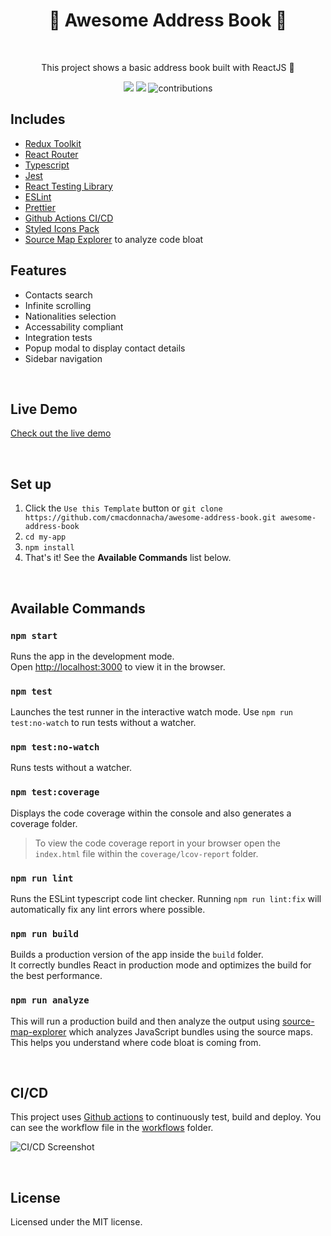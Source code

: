 <h1 align="center">📖 Awesome Address Book 📖</h1>
<br>
<p align="center">This project shows a basic address book built with ReactJS 🚀</p>

<p align="center">
  <a>
    <img src="https://github.com/cmacdonnacha/awesome-address-book/workflows/Continuous%20Integration/badge.svg" />
  </a>
  <a>
    <img src="https://img.shields.io/david/cmacdonnacha/awesome-address-book.svg" />
  </a>
  <a>
    <img src="https://img.shields.io/badge/License-MIT-blue.svg" alt="contributions" />
  </a>
</p>

## Includes

- [Redux Toolkit][redux-toolkit]
- [React Router][react-router]
- [Typescript][typescript]
- [Jest][jest]
- [React Testing Library][react-testing-library]
- [ESLint][eslint]
- [Prettier][prettier]
- [Github Actions CI/CD][github-actions]
- [Styled Icons Pack][styled-icons]
- [Source Map Explorer][source-map-explorer] to analyze code bloat

## Features

- Contacts search
- Infinite scrolling
- Nationalities selection
- Accessability compliant
- Integration tests
- Popup modal to display contact details
- Sidebar navigation

&nbsp;

## Live Demo

[Check out the live demo](https://cmacdonnacha.github.io/awesome-address-book/)

&nbsp;

## Set up

1. Click the `Use this Template` button or `git clone https://github.com/cmacdonnacha/awesome-address-book.git awesome-address-book`
2. `cd my-app`
3. `npm install`
4. That's it! See the **Available Commands** list below.

&nbsp;

## Available Commands

### `npm start`

Runs the app in the development mode.<br />
Open [http://localhost:3000](http://localhost:3000) to view it in the browser.

### `npm test`

Launches the test runner in the interactive watch mode. Use `npm run test:no-watch` to run tests without a watcher.<br />

### `npm test:no-watch`

Runs tests without a watcher.

### `npm test:coverage`

Displays the code coverage within the console and also generates a coverage folder.

> To view the code coverage report in your browser open the `index.html` file within the `coverage/lcov-report` folder.

### `npm run lint`

Runs the ESLint typescript code lint checker. Running `npm run lint:fix` will automatically fix any lint errors where possible.

### `npm run build`

Builds a production version of the app inside the `build` folder.<br />
It correctly bundles React in production mode and optimizes the build for the best performance.

### `npm run analyze`

This will run a production build and then analyze the output using [source-map-explorer] which analyzes JavaScript bundles using the source maps. This helps you understand where code bloat is coming from.

&nbsp;

## CI/CD

This project uses [Github actions]([github-actions]) to continuously test, build and deploy. You can see the workflow file in the [workflows](.github/workflows/continuous-integration-workflow.yml) folder.

![CI/CD Screenshot](https://i.imgur.com/JIGWB38.png)

&nbsp;

## License

Licensed under the MIT license.

&nbsp;

<!-- prettier-ignore-start -->
[npm]: https://www.npmjs.com/
[node]: https://nodejs.org
[continuous-integration-badge]: https://github.com/cmacdonnacha/awesome-address-book/workflows/Continuous%20Integration/badge.svg
[dependencies-badge]: https://img.shields.io/david/cmacdonnacha/awesome-address-book.svg
[package]: https://www.npmjs.com/package/cra-template-ideal-starter
[typescript]: https://github.com/microsoft/TypeScript
[redux-toolkit]: https://github.com/reduxjs/redux-toolkit
[jest]: https://jestjs.io/
[react-testing-library]: https://testing-library.com/docs/react-testing-library/intro
[cra]: https://github.com/facebook/create-react-app
[source-map-explorer]: https://www.npmjs.com/package/source-map-explorer
[axios]: https://github.com/axios/axios
[eslint]: https://eslint.org/
[prettier]: https://prettier.io/docs/en/index.html
[github-actions]: https://github.com/cmacdonnacha/awesome-address-book/actions
[styled-icons]: https://styled-icons.js.org/
[react-router]: https://reacttraining.com/react-router/web/guides/quick-start
[vs-code-my-typescript-react-snippets]: https://gist.github.com/cmacdonnacha/334ef14cb301c426ee6eb166eb500a5a
[vs-code-my-settings]: https://gist.github.com/cmacdonnacha/b6360f349c1a86aafda28f6d44c9d215
[vs-code-typescript-react-snippets]: https://github.com/infeng/vscode-react-typescript#readme
[vscode-extension-prettier]: https://marketplace.visualstudio.com/items?itemName=esbenp.prettier-vscode
[vscode-extension-auto-rename-tag]: https://marketplace.visualstudio.com/items?itemName=formulahendry.auto-rename-tag
[vscode-extension-spell-checker]: https://marketplace.visualstudio.com/items?itemName=streetsidesoftware.code-spell-checker
[vscode-extension-eslint]: https://marketplace.visualstudio.com/items?itemName=dbaeumer.vscode-eslint
[vscode-extension-git-lens]: https://marketplace.visualstudio.com/items?itemName=eamodio.gitlens
[vscode-extension-styled-components]: https://marketplace.visualstudio.com/items?itemName=jpoissonnier.vscode-styled-components
[chrome-extension-axe]: https://chrome.google.com/webstore/detail/axe-web-accessibility-tes/lhdoppojpmngadmnindnejefpokejbdd
[chrome-extension-wave]: https://chrome.google.com/webstore/detail/wave-evaluation-tool/jbbplnpkjmmeebjpijfedlgcdilocofh
[chrome-extension-redux-devtools]: https://chrome.google.com/webstore/detail/redux-devtools/lmhkpmbekcpmknklioeibfkpmmfibljd
<!-- prettier-ignore-end -->
